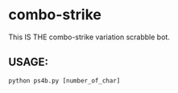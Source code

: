 # combo-strike

This IS THE combo-strike variation scrabble bot.

## USAGE:


```
python ps4b.py [number_of_char]

``` 
